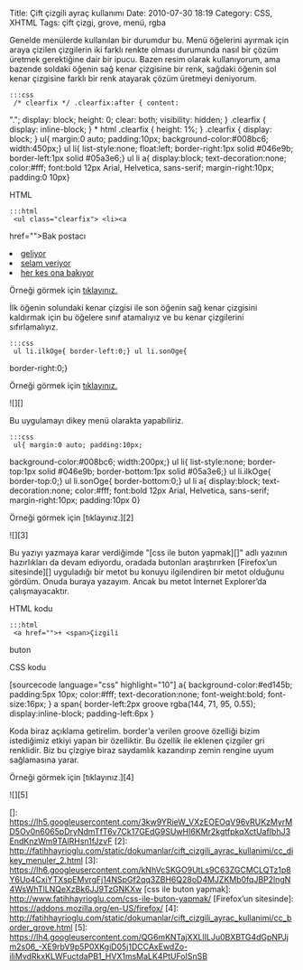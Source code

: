 Title: Çift çizgili ayraç kullanımı
Date: 2010-07-30 18:19
Category: CSS, XHTML
Tags: çift çizgi, grove, menü, rgba

Genelde menülerde kullanılan bir durumdur bu. Menü öğelerini ayırmak
için araya çizilen çizgilerin iki farklı renkte olması durumunda nasıl
bir çözüm üretmek gerektiğine dair bir ipucu. Bazen resim olarak
kullanıyorum, ama bazende soldaki öğenin sağ kenar çizgisine bir renk,
sağdaki öğenin sol kenar çizgisine farklı bir renk atayarak çözüm
üretmeyi deniyorum.  

	:::css
	 /* clearfix */ .clearfix:after { content:
"."; display: block; height: 0; clear: both; visibility: hidden; }
.clearfix { display: inline-block; } * html .clearfix { height: 1%; }
.clearfix { display: block; } ul{ margin:0 auto; padding:10px;
background-color:#008bc6; width:450px;} ul li{ list-style:none;
float:left; border-right:1px solid #046e9b; border-left:1px solid
#05a3e6;} ul li a{ display:block; text-decoration:none; color:#fff;
font:bold 12px Arial, Helvetica, sans-serif; margin-right:10px;
padding:0 10px} 

HTML

	:::html
	 <ul class="clearfix"> <li><a
href="">Bak postacı</a></li> <li><a
href="">geliyor</a></li> <li><a href="">selam
veriyor</a></li> <li><a href="">her kes ona bakıyor</a></li>
</ul> 

Örneği görmek için [tıklayınız.][]

İlk öğenin solundaki kenar çizgisi ile son öğenin sağ kenar çizgisini
kaldırmak için bu öğelere sınıf atamalıyız ve bu kenar çizgilerini
sıfırlamalıyız.

	:::css
	 ul li.ilkOge{ border-left:0;} ul li.sonOge{
border-right:0;} 

Örneği görmek için [tıklayınız.][1]

![][]

Bu uygulamayı dikey menü olarakta yapabiliriz.

	:::css
	 ul{ margin:0 auto; padding:10px;
background-color:#008bc6; width:200px;} ul li{ list-style:none;
border-top:1px solid #046e9b; border-bottom:1px solid #05a3e6;} ul
li.ilkOge{ border-top:0;} ul li.sonOge{ border-bottom:0;} ul li a{
display:block; text-decoration:none; color:#fff; font:bold 12px Arial,
Helvetica, sans-serif; margin-right:10px; padding:10px 0} 

Örneği görmek için [tıklayınız.][2]

![][3]

Bu yazıyı yazmaya karar verdiğimde "[css ile buton yapmak][]" adlı
yazının hazırlıkları da devam ediyordu, oradada butonları araştırırken
[Firefox’un sitesinde][] uyguladığı bir metot bu konuyu ilgilendiren bir
metot olduğunu gördüm. Onuda buraya yazayım. Ancak bu metot İnternet
Explorer’da çalışmayacaktır.

HTML kodu

	:::html
	 <a href="">+ <span>Çizgili
buton</span></a> 

CSS kodu

[sourcecode language="css" highlight="10"] a{ background-color:#ed145b;
padding:5px 10px; color:#fff; text-decoration:none; font-weight:bold;
font-size:16px; } a span{ border-left:2px groove rgba(144, 71, 95,
0.55); display:inline-block; padding-left:6px } 

Koda biraz açıklama getirelim. border’a verilen groove özelliği bizim
istediğimiz etkiyi yapan bir özelliktir. Bu özellik ile eklenen çizgiler
gri renklidir. Biz bu çizgiye biraz saydamlık kazandırıp zemin rengine
uyum sağlamasına yarar.

Örneği görmek için [tıklayınız.][4]

![][5]

</p>

  [tıklayınız.]: http://fatihhayrioglu.com/static/dokumanlar/cift_cizgili_ayrac_kullanimi/cc_yatay_menuler.html
  [1]: http://fatihhayrioglu.com/static/dokumanlar/cift_cizgili_ayrac_kullanimi/cc_yatay_menuler_2.html
  []: https://lh5.googleusercontent.com/3kw9YRieW_VXzEOEOqV96vRUKzMyrMD5Ov0n6065pDryNdmTfT6v7Ck17GEdG9SUwHI6KMr2kgtfpkqXctUafIbhJ3EndKnzWm9TAlRHsn1fJzvF
  [2]: http://fatihhayrioglu.com/static/dokumanlar/cift_cizgili_ayrac_kullanimi/cc_dikey_menuler_2.html
  [3]: https://lh6.googleusercontent.com/kNhVcSKGO9UtLs9C63ZGCMCLQTz1p8Y6Uo4CxiYTXspEMvrgFj14NSpGf2qq3ZBH6Q28oD4MJZKMb0fqJBP2lngN4WsWhTlLNQeXzBk6JJ9TzGNKXw
  [css ile buton yapmak]: http://www.fatihhayrioglu.com/css-ile-buton-yapmak/
  [Firefox’un sitesinde]: https://addons.mozilla.org/en-US/firefox/
  [4]: http://fatihhayrioglu.com/static/dokumanlar/cift_cizgili_ayrac_kullanimi/cc_border_grove.html
  [5]: https://lh4.googleusercontent.com/QG6mKNTajXXLlILJu0BXBTG4dGpNPJjm2s06_-XE9rbV9p5P0XKgiD05j1DCCAxEwdZo-iliMvdRkxKLWFuctdaPB1_HVX1msMaLK4PtUFoISnSB
